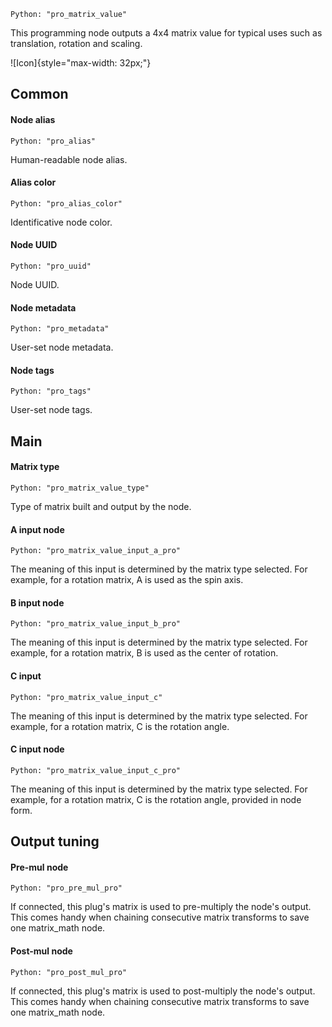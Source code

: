 `Python: "pro_matrix_value"`

This programming node outputs a 4x4 matrix value for typical uses such as translation, rotation and scaling.

![Icon]{style="max-width: 32px;"}

## Common

#### Node alias
`Python: "pro_alias"`

Human-readable node alias.

#### Alias color
`Python: "pro_alias_color"`

Identificative node color.

#### Node UUID
`Python: "pro_uuid"`

Node UUID.

#### Node metadata
`Python: "pro_metadata"`

User-set node metadata.

#### Node tags
`Python: "pro_tags"`

User-set node tags.

## Main

#### Matrix type
`Python: "pro_matrix_value_type"`

Type of matrix built and output by the node.

#### A input node
`Python: "pro_matrix_value_input_a_pro"`

The meaning of this input is determined by the matrix type selected. For example, for a rotation matrix, A is used as the spin axis.

#### B input node
`Python: "pro_matrix_value_input_b_pro"`

The meaning of this input is determined by the matrix type selected. For example, for a rotation matrix, B is used as the center of rotation.

#### C input
`Python: "pro_matrix_value_input_c"`

The meaning of this input is determined by the matrix type selected. For example, for a rotation matrix, C is the rotation angle.

#### C input node
`Python: "pro_matrix_value_input_c_pro"`

The meaning of this input is determined by the matrix type selected. For example, for a rotation matrix, C is the rotation angle, provided in node form.

## Output tuning

#### Pre-mul node
`Python: "pro_pre_mul_pro"`

If connected, this plug's matrix is used to pre-multiply the node's output. This comes handy when chaining consecutive matrix transforms to save one matrix_math node.

#### Post-mul node
`Python: "pro_post_mul_pro"`

If connected, this plug's matrix is used to post-multiply the node's output. This comes handy when chaining consecutive matrix transforms to save one matrix_math node.

